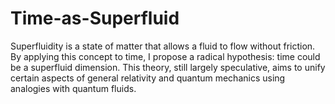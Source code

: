 # Time-as-Superfluid
Superfluidity is a state of matter that allows a fluid to flow without friction. By applying this concept to time, I propose a radical hypothesis: time could be a superfluid dimension. This theory, still largely speculative, aims to unify certain aspects of general relativity and quantum mechanics using analogies with quantum fluids.
